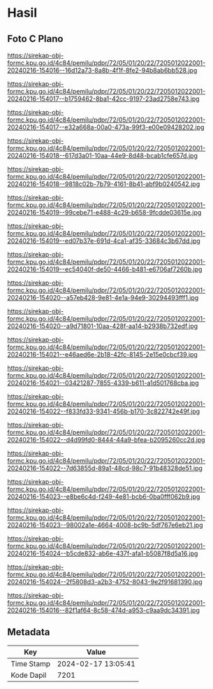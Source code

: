 # Hasil

## Foto C Plano

https://sirekap-obj-formc.kpu.go.id/4c84/pemilu/pdpr/72/05/01/20/22/7205012022001-20240216-154016--16d12a73-8a8b-4f1f-8fe2-94b8ab6bb528.jpg

https://sirekap-obj-formc.kpu.go.id/4c84/pemilu/pdpr/72/05/01/20/22/7205012022001-20240216-154017--b1759462-8ba1-42cc-9197-23ad2758e743.jpg

https://sirekap-obj-formc.kpu.go.id/4c84/pemilu/pdpr/72/05/01/20/22/7205012022001-20240216-154017--e32a668a-00a0-473a-99f3-e00e09428202.jpg

https://sirekap-obj-formc.kpu.go.id/4c84/pemilu/pdpr/72/05/01/20/22/7205012022001-20240216-154018--617d3a01-10aa-44e9-8d48-bcab1cfe657d.jpg

https://sirekap-obj-formc.kpu.go.id/4c84/pemilu/pdpr/72/05/01/20/22/7205012022001-20240216-154018--9818c02b-7b79-4161-8b41-abf9b0240542.jpg

https://sirekap-obj-formc.kpu.go.id/4c84/pemilu/pdpr/72/05/01/20/22/7205012022001-20240216-154019--99cebe71-e488-4c29-b658-9fcdde03615e.jpg

https://sirekap-obj-formc.kpu.go.id/4c84/pemilu/pdpr/72/05/01/20/22/7205012022001-20240216-154019--ed07b37e-691d-4ca1-af35-33684c3b67dd.jpg

https://sirekap-obj-formc.kpu.go.id/4c84/pemilu/pdpr/72/05/01/20/22/7205012022001-20240216-154019--ec54040f-de50-4466-b481-e6706af7260b.jpg

https://sirekap-obj-formc.kpu.go.id/4c84/pemilu/pdpr/72/05/01/20/22/7205012022001-20240216-154020--a57eb428-9e81-4e1a-94e9-30294493fff1.jpg

https://sirekap-obj-formc.kpu.go.id/4c84/pemilu/pdpr/72/05/01/20/22/7205012022001-20240216-154020--a9d71801-10aa-428f-aa14-b2938b732edf.jpg

https://sirekap-obj-formc.kpu.go.id/4c84/pemilu/pdpr/72/05/01/20/22/7205012022001-20240216-154021--e46aed6e-2b18-42fc-8145-2e15e0cbcf39.jpg

https://sirekap-obj-formc.kpu.go.id/4c84/pemilu/pdpr/72/05/01/20/22/7205012022001-20240216-154021--03421287-7855-4339-b611-a1d501768cba.jpg

https://sirekap-obj-formc.kpu.go.id/4c84/pemilu/pdpr/72/05/01/20/22/7205012022001-20240216-154022--f833fd33-9341-456b-b170-3c822742e49f.jpg

https://sirekap-obj-formc.kpu.go.id/4c84/pemilu/pdpr/72/05/01/20/22/7205012022001-20240216-154022--d4d99fd0-8444-44a9-bfea-b2095260cc2d.jpg

https://sirekap-obj-formc.kpu.go.id/4c84/pemilu/pdpr/72/05/01/20/22/7205012022001-20240216-154022--7d63855d-89a1-48cd-98c7-91b48328de51.jpg

https://sirekap-obj-formc.kpu.go.id/4c84/pemilu/pdpr/72/05/01/20/22/7205012022001-20240216-154023--e8be6c4d-f249-4e81-bcb6-0ba0fff062b9.jpg

https://sirekap-obj-formc.kpu.go.id/4c84/pemilu/pdpr/72/05/01/20/22/7205012022001-20240216-154023--98002a1e-4664-4008-bc9b-5df767e6eb21.jpg

https://sirekap-obj-formc.kpu.go.id/4c84/pemilu/pdpr/72/05/01/20/22/7205012022001-20240216-154024--b5cde832-ab6e-437f-afa1-b5087f8d5a16.jpg

https://sirekap-obj-formc.kpu.go.id/4c84/pemilu/pdpr/72/05/01/20/22/7205012022001-20240216-154024--2f5808d3-a2b3-4752-8043-9e2f91681390.jpg

https://sirekap-obj-formc.kpu.go.id/4c84/pemilu/pdpr/72/05/01/20/22/7205012022001-20240216-154016--82f1af64-8c58-474d-a953-c9aa9dc34391.jpg


## Metadata

| Key        | Value               |
| ---------- | ------------------- |
| Time Stamp | 2024-02-17 13:05:41 |
| Kode Dapil | 7201                |



